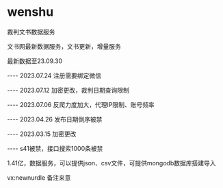 # wenshu
裁判文书数据服务

文书网最新数据服务，文书更新，增量服务


最新数据至23.09.30

---- 2023.07.24 注册需要绑定微信

---- 2023.07.12 加密更改，裁判日期查询限制

---- 2023.07.06 反爬力度加大，代理IP限制、账号频率

---- 2023.04.26 发布日期倒序被禁

---- 2023.03.15 加密更改

---- s41被禁，接口搜索1000条被禁


1.41亿，数据服务，可以提供json、csv文件，可提供mongodb数据库搭建导入

vx:newnurdle 备注来意
